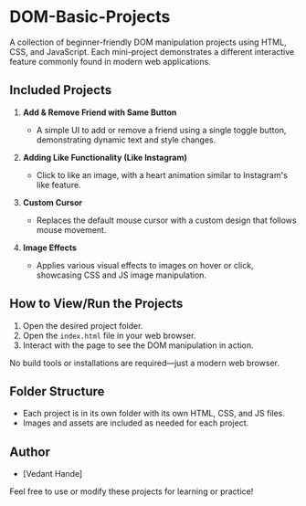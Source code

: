 # DOM-Basic-Projects

A collection of beginner-friendly DOM manipulation projects using HTML, CSS, and JavaScript. Each mini-project demonstrates a different interactive feature commonly found in modern web applications.

## Included Projects

1. **Add & Remove Friend with Same Button**

   - A simple UI to add or remove a friend using a single toggle button, demonstrating dynamic text and style changes.

2. **Adding Like Functionality (Like Instagram)**

   - Click to like an image, with a heart animation similar to Instagram's like feature.

3. **Custom Cursor**

   - Replaces the default mouse cursor with a custom design that follows mouse movement.

4. **Image Effects**
   - Applies various visual effects to images on hover or click, showcasing CSS and JS image manipulation.

## How to View/Run the Projects

1. Open the desired project folder.
2. Open the `index.html` file in your web browser.
3. Interact with the page to see the DOM manipulation in action.

No build tools or installations are required—just a modern web browser.

## Folder Structure

- Each project is in its own folder with its own HTML, CSS, and JS files.
- Images and assets are included as needed for each project.

## Author

- [Vedant Hande]

Feel free to use or modify these projects for learning or practice!
